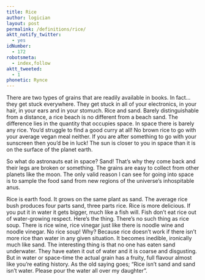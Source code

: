 ```yaml
---
title: Rice
author: logician
layout: post
permalink: /definitions/rice/
aktt_notify_twitter:
  - yes
idNumber:
  - 172
robotsmeta:
  - index,follow
aktt_tweeted:
  - 1
phonetic: Rynce
---
```

There are two types of grains that are readily available in books. In fact&#8230; they get stuck everywhere. They get stuck in all of your electronics, in your hair, in your ears and in your stomuch. Rice and sand. Barely distinguishable from a distance, a rice beach is no different from a beach sand. The difference lies in the quantity that occupies space. In space there is barely any rice. You&#8217;d struggle to find a good curry at all! No brown rice to go with your average vegan meal neither. If you are after something to go with your sunscreen then you&#8217;d be in luck! The sun is closer to you in space than it is on the surface of the planet earth.

So what do astronauts eat in space? Sand! That&#8217;s why they come back and their legs are broken or something. The grains are easy to collect from other planets like the moon. The only valid reason I can see for going into space is to sample the food sand from new regions of the universe&#8217;s inhospitable anus.

Rice is earth food. It grows on the same plant as sand. The average rice bush produces four parts sand, three parts rice. Rice is more delicious. If you put it in water it gets bigger, much like a fish will. Fish don&#8217;t eat rice out of water-growing respect. Here&#8217;s the thing. There&#8217;s no such thing as rice soup. There is rice wine, rice vinegar just like there is noodle wine and noodle vinegar. No rice soup! Why? Because rice doesn&#8217;t work if there isn&#8217;t more rice than water in any given situation. It becomes inedible, ironically much like sand. The interesting thing is that no one has eaten sand underwater. They have eaten it out of water and it is coarse and disgusting. But in water or space-time the actual grain has a fruity, full flavour almost like you&#8217;re eating history. As the old saying goes; &#8220;Rice isn&#8217;t sand and sand isn&#8217;t water. Please pour the water all over my daughter&#8221;.